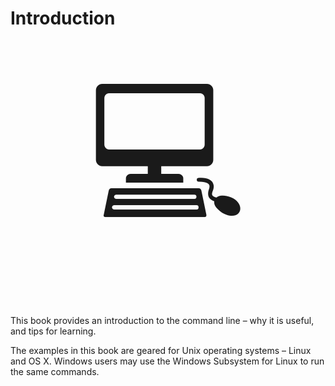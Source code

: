 # Introduction

<div style="font-size: 250px; margin: auto; text-align: center;">💻</div>

This book provides an introduction to the command line &ndash; why it is useful, and tips for learning.

The examples in this book are geared for Unix operating systems &ndash; Linux and OS X. Windows users may use the Windows Subsystem for Linux to run the same commands.
